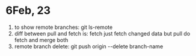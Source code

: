 # 6Feb, 23

1. to show remote branches: git ls-remote
2. diff between pull and fetch is: fetch just fetch changed data but pull do fetch and merge both
3. remote branch delete: git push origin --delete branch-name
